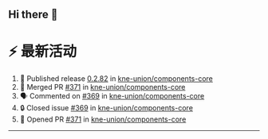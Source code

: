 ## Hi there 👋

<!--

**Here are some ideas to get you started:**

🙋‍♀️ A short introduction - what is your organization all about?
🌈 Contribution guidelines - how can the community get involved?
👩‍💻 Useful resources - where can the community find your docs? Is there anything else the community should know?
🍿 Fun facts - what does your team eat for breakfast?
🧙 Remember, you can do mighty things with the power of [Markdown](https://docs.github.com/github/writing-on-github/getting-started-with-writing-and-formatting-on-github/basic-writing-and-formatting-syntax)
-->


# ⚡ 最新活动

<!--START_SECTION:activity-->
1. 🚀 Published release [0.2.82](https://github.com/kne-union/components-core/releases/tag/0.2.82) in [kne-union/components-core](https://github.com/kne-union/components-core)
2. 🎉 Merged PR [#371](https://github.com/kne-union/components-core/pull/371) in [kne-union/components-core](https://github.com/kne-union/components-core)
3. 🗣 Commented on [#369](https://github.com/kne-union/components-core/issues/369#issuecomment-2547597355) in [kne-union/components-core](https://github.com/kne-union/components-core)
4. 🔒 Closed issue [#369](https://github.com/kne-union/components-core/issues/369) in [kne-union/components-core](https://github.com/kne-union/components-core)
5. 💪 Opened PR [#371](https://github.com/kne-union/components-core/pull/371) in [kne-union/components-core](https://github.com/kne-union/components-core)
<!--END_SECTION:activity-->

---

